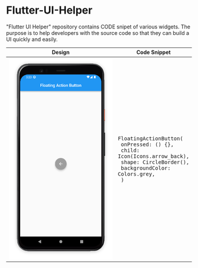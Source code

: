 # Flutter-UI-Helper
"Flutter UI Helper" repository contains CODE snipet of various widgets. The purpose is to help developers with the source code so that they can build a UI quickly and easily. 


| Design |  Code Snippet |
|------|--------------------------------|
| ![image](https://github.com/iqbalriiaz/Flutter-UI-Helper/blob/main/res/floating_action_button.png) | <pre>FloatingActionButton( <br> onPressed: () {}, <br> child: Icon(Icons.arrow_back),<br> shape: CircleBorder(),<br> backgroundColor: Colors.grey,<br> )</pre> |
